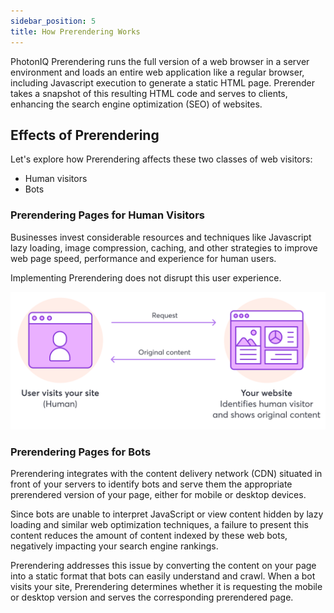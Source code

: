 ```yaml
---
sidebar_position: 5
title: How Prerendering Works
---
```


PhotonIQ Prerendering runs the full version of a web browser in a server environment and loads an entire web application like a regular browser, including Javascript execution to generate a static HTML page. Prerender takes a snapshot of this resulting HTML code and serves to clients, enhancing the search engine optimization (SEO) of websites. 

## Effects of Prerendering 

Let's explore how Prerendering affects these two classes of web visitors:
 
- Human visitors
- Bots

### Prerendering Pages for Human Visitors

Businesses invest considerable resources and techniques like Javascript lazy loading, image compression, caching, and other strategies to improve web page speed, performance and experience for human users. 

Implementing Prerendering does not disrupt this user experience. 

![Human Visits Site](/static/img/photoniq/prerendering/human-visits-site.png)

### Prerendering Pages for Bots

Prerendering integrates with the content delivery network (CDN) situated in front of your servers to identify bots and serve them the appropriate prerendered version of your page, either for mobile or desktop devices.

Since bots are unable to interpret JavaScript or view content hidden by lazy loading and similar web optimization techniques, a failure to present this content reduces the amount of content indexed by these web bots, negatively impacting your search engine rankings. 

Prerendering addresses this issue by converting the content on your page into a static format that bots can easily understand and crawl.
When a bot visits your site, Prerendering determines whether it is requesting the mobile or desktop version and serves the corresponding prerendered page.

